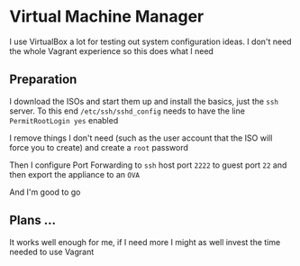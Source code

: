 # Virtual Machine Manager

I use VirtualBox a lot for testing out system configuration ideas. I don't need the whole Vagrant experience so this does what I need

## Preparation

I download the ISOs and start them up and install the basics, just the `ssh` server. To this end `/etc/ssh/sshd_config` needs to have the line `PermitRootLogin yes` enabled

I remove things I don't need (such as the user account that the ISO will force you to create) and create a `root` password

Then I configure Port Forwarding to `ssh` host port `2222` to guest port `22` and then export the appliance to an `OVA`

And I'm good to go

## Plans ...

It works well enough for me, if I need more I might as well invest the time needed to use Vagrant
